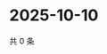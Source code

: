 # 2025-10-10

共 0 条

<!-- BEGIN ZHIHUQUESTIONS -->
<!-- 最后更新时间 Fri Oct 10 2025 03:09:24 GMT+0800 (China Standard Time) -->

<!-- END ZHIHUQUESTIONS -->

